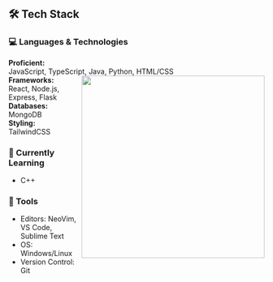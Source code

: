 ## 🛠️ Tech Stack


### 💻 Languages & Technologies
**Proficient:**  
JavaScript, TypeScript, Java, Python, HTML/CSS  
<img align='right' src="https://github-readme-stats.vercel.app/api/top-langs/?username=emptyhax&layout=compact&theme=dark&hide_border=true" width="360"></div>
**Frameworks:**  
React, Node.js, Express, Flask   
**Databases:**  
MongoDB  
**Styling:**  
TailwindCSS  

### 🌱 Currently Learning
- C++

### 🔧 Tools
- Editors: NeoVim, VS Code, Sublime Text
- OS: Windows/Linux
- Version Control: Git

